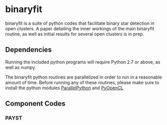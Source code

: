 binaryfit
=========

binaryfit is a suite of python codes that facilitate binary star detection in open clusters. A paper detailing the inner workings of the main binaryfit routine, as well as initial results for several open clusters is in prep.

Dependencies
------------

Running the included python programs will require Python 2.7 or above, as well as numpy.

The binaryfit python routines are parallelized in order to run in a reasonable amount of time. Before running any of these routines, please make sure to install the python modules [ParallelPython](http://parallelpython.com) and [PyOpenCL](http://mathema.tician.de/software/pyopencl/)

Component Codes
---------------

### PAYST

